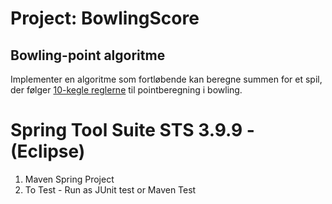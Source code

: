 # Project: BowlingScore
## Bowling-point algoritme
Implementer en algoritme som fortløbende kan beregne summen for et spil, der følger [10-kegle reglerne](https://en.wikipedia.org/wiki/Ten-pin_bowling#Traditional_scoring) til pointberegning i bowling.
# Spring Tool Suite STS 3.9.9 - (Eclipse)
1. Maven Spring Project
2. To Test - Run as JUnit test or Maven Test 